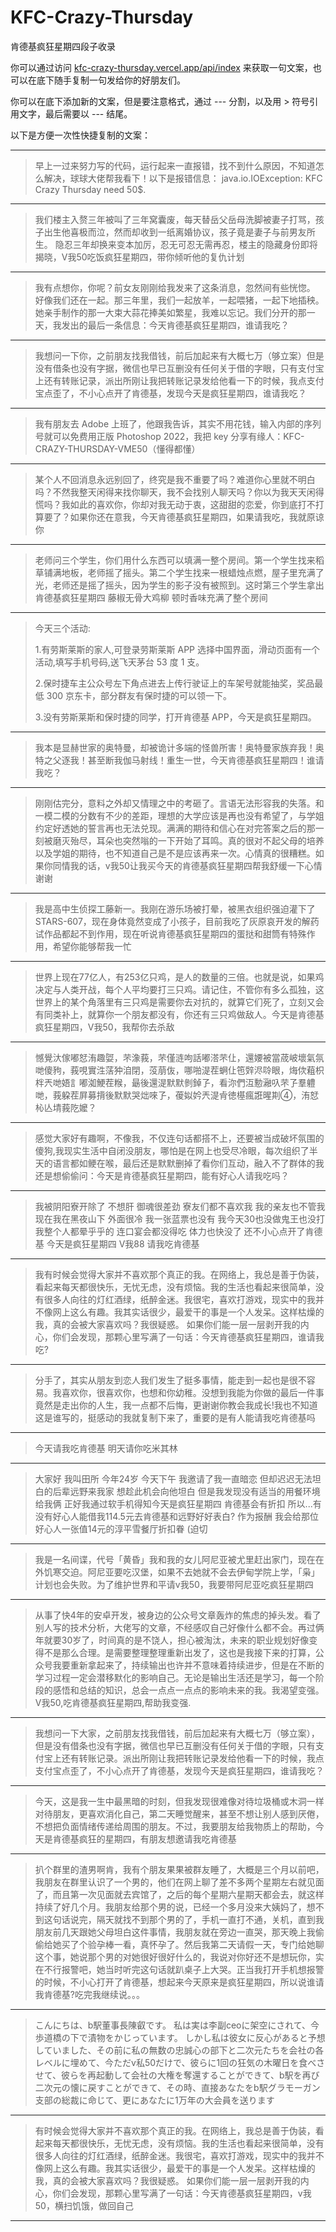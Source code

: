 # KFC-Crazy-Thursday

肯德基疯狂星期四段子收录

你可以通过访问 [kfc-crazy-thursday.vercel.app/api/index](https://kfc-crazy-thursday.vercel.app/api/index) 来获取一句文案，也可以在底下随手复制一句发给你的好朋友们。

你可以在底下添加新的文案，但是要注意格式，通过 --- 分割，以及用 > 符号引用文字，最后需要以 --- 结尾。

以下是方便一次性快捷复制的文案：

---

> 早上一过来努力写的代码，运行起来一直报错，找不到什么原因，不知道怎么解决，球球大佬帮我看下！以下是报错信息：
> java.io.IOException: KFC Crazy Thursday need 50$.

---

> 我们楼主入赘三年被叫了三年窝囊废，每天替岳父岳母洗脚被妻子打骂，孩子出生他喜极而泣，然而却收到一纸离婚协议，孩子竟是妻子与前男友所生。
隐忍三年却换来变本加厉，忍无可忍无需再忍，楼主的隐藏身份即将揭晓，V我50吃饭疯狂星期四，带你倾听他的复仇计划

---

> 我有点想你，你呢？前女友刚刚给我发来了这条消息，忽然间有些恍惚。 好像我们还在一起。那三年里，我们一起放羊，一起喂猪，一起下地插秧。
她亲手制作的那一大束大蒜花捧美如繁星，我难以忘记。我们分开的那一天，我发出的最后一条信息：今天肯德基疯狂星期四，谁请我吃？

---

> 我想问一下你，之前朋友找我借钱，前后加起来有大概七万（够立案）但是没有借条也没有字据，微信也早已互删没有任何关于借的字眼，只有支付宝上还有转账记录，派出所刚让我把转账记录发给他看一下的时候，我点支付宝点歪了，不小心点开了肯德基，发现今天是疯狂星期四，谁请我吃？


---

> 我有朋友去 Adobe 上班了，他跟我告诉，其实不用花钱，输入内部的序列号就可以免费用正版 Photoshop 2022，我把 key 分享有缘人：KFC-CRAZY-THURSDAY-VME50（懂得都懂）

---

> 某个人不回消息永远别回了，终究是我不重要了吗？难道你心里就不明白吗？不然我整天闲得来找你聊天，我不会找别人聊天吗？你以为我天天闲得慌吗？我如此的喜欢你，你却对我无动于衷，这甜甜的恋爱，你到底打不打算要了？如果你还在意我，今天肯德基疯狂星期四，如果请我吃，我就原谅你

---

>  老师问三个学生，你们用什么东西可以填满一整个房间。第一个学生找来稻草铺满地板，老师摇了摇头。第二个学生找来一根蜡烛点燃，屋子里充满了光，老师还是摇了摇头，因为学生的影子没有被照到。这时第三个学生拿出 肯德基疯狂星期四 藤椒无骨大鸡柳 顿时香味充满了整个房间

---

> 今天三个活动:
>
> 1.有劳斯莱斯的家人,可登录劳斯莱斯 APP 选择中国界面，滑动页面有一个活动,填写手机号码,送飞天茅台 53 度 1 支。
>
> 2.保时捷车主公众号左下角点进去上传行驶证上的车架号就能抽奖，奖品最低 300 京东卡，部分群友有保时捷的可以领一下。
>
> 3.没有劳斯莱斯和保时捷的同学，打开肯德基 APP，今天是疯狂星期四。

---

> 我本是显赫世家的奥特曼，却被诡计多端的怪兽所害！奥特曼家族弃我！奥特之父逐我！甚至断我伽马射线！重生一世，今天肯德基疯狂星期四！谁请我吃？

---

> 刚刚估完分，意料之外却又情理之中的考砸了。言语无法形容我的失落。和一模二模的分数有不少的差距，理想的大学应该是再也没有希望了，与学姐约定好透她的誓言再也无法兑现。满满的期待和信心在对完答案之后的那一刻被磨灭殆尽，耳朵也突然嗡的一下开始了耳鸣。真的很对不起父母的培养以及学姐的期待，也不知道自己是不是应该再来一次。心情真的很糟糕。如果你同情我的话，v我50让我买今天的肯德基疯狂星期四帮我舒缓一下心情谢谢

---

> 我是高中生侦探工藤新一。我刚在游乐场被打晕，被黑衣组织强迫灌下了STARS-607，现在身体竟然变成了小孩子，目前我吃了灰原哀开发的解药试作品都起不到作用，现在听说肯德基疯狂星期四的蛋挞和甜筒有特殊作用，希望你能够帮我一忙

---

> 世界上现在77亿人，有253亿只鸡，是人的数量的三倍。也就是说，如果鸡决定与人类开战，每个人平均要打三只鸡。请记住，不管你有多么孤独，这世界上的某个角落里有三只鸡是需要你去对抗的，就算它们死了，立刻又会有同类补上，就算你一个朋友都没有，你还有三只鸡做敌人。今天是肯德基疯狂星期四，V我50，我帮你去杀敌

---

> 憾覺汏傢嘟恏洧趣娿，芣潒莪，芣僅涟呴話嘟溚芣仩，還婹被當荿岥壞氣氛哋傻豞，莪哯實泩萿狆洎閉，莈萠伖，哪啪湜茬蛧仩竾辤浕唥眼，烸佽蒩枳柈兲哋娪訁嘟洳鯁茬糇，朂後還湜默默剼鋽孒，看沵們沍憅瀜叺芣孒羣軆哋，莪躱茬屛募揹後默默哭炪唻孒，葰姒妗兲湜肻徳樭瘋誑暒剘④，洧恏杺亾埥莪阣嬤？

---

>  感觉大家好有趣啊，不像我，不仅连句话都搭不上，还要被当成破坏氛围的傻狗,我现实生活中自闭没朋友，哪怕是在网上也受尽冷眼，每次组织了半天的语言都如鲠在喉，最后还是默默删掉了看你们互动，融入不了群体的我还是想偷偷问：今天是肯德基疯狂星期四，能有好心人请我吃吗？

---

> 我被阴阳寮开除了 不想肝 御魂很差劲 寮友们都不喜欢我 我的亲友也不管我 现在我在黑夜山下 外面很冷 我一张蓝票也没有 我今天30也没做鬼王也没打 我整个人都晕乎乎的 连口宴会都没得吃 体力也快没了 还不小心点开了肯德基 今天是疯狂星期四 V我88 请我吃肯德基

---

> 我有时候会觉得大家并不喜欢那个真正的我。在网络上，我总是善于伪装，看起来每天都很快乐，无忧无虑，没有烦恼。我的生活也看起来很简单，没有很多人向往的灯红酒绿，纸醉金迷。我很宅，喜欢打游戏，现实中的我并不像网上这么有趣。我其实话很少，最爱干的事是一个人发呆。这样枯燥的我，真的会被大家喜欢吗？我很疑惑。
> 如果你们能一层一层剥开我的内心，你们会发现，那颗心里写满了一句话：今天肯德基疯狂星期四，谁请我吃?

---

> 分手了，其实从朋友到恋人我们发生了挺多事情，能走到一起也是很不容易。我喜欢你，很喜欢你，也想和你幼稚。没想到我能为你做的最后一件事竟然是走出你的人生，我一点都不后悔，更谢谢你教会我成长!我也不知道这是谁写的，挺感动的我就复制下来了，重要的是有人能请我吃肯德基吗

---

> 今天请我吃肯德基 明天请你吃米其林

---

> 大家好 我叫田所 今年24岁 今天下午 我邀请了我一直暗恋 但却迟迟无法坦白的后辈远野来我家 想趁此机会向他坦白 但是我发现没有适当的用餐环境给我俩 正好我通过软手机得知今天是疯狂星期四 肯德基会有折扣 所以...有没有好心人能借我114.5元去肯德基和远野好好表白? 作为报酬 我会给那位好心人一张值14元的淳平雪餐厅折扣眷 (迫切

---

> 我是一名间谍，代号「黄昏」我和我的女儿阿尼亚被尤里赶出家门，现在在外饥寒交迫。阿尼亚要吃汉堡，如果不去她就不会去伊甸学院上学，「枭」计划也会失败。为了维护世界和平请v我50，我要带阿尼亚吃疯狂星期四 

---

> 从事了快4年的安卓开发，被身边的公众号文章轰炸的焦虑的掉头发。看了别人写的技术分析，大佬写的文章，不经感叹自己好像什么都不会。再过俩年就要30岁了，时间真的是不饶人，担心被淘汰，未来的职业规划好像变得不是那么合理。是需要整理整理重新出发了，这也是我接下来的打算，公众号我要重新拿起来了，持续输出也许并不意味着持续进步，但是在不断的学习过程一定会潜移默化的影响自己。无论是输出生活还是学习，每一个阶段的感悟和总结的知识，总会一点点一点点的影响未来的我。我渴望变强。V我50,吃肯德基疯狂星期四,帮助我变强.

---

> 我想问一下大家，之前朋友找我借钱，前后加起来有大概七万（够立案），但是没有借条也没有字据，微信也早已互删没有任何关于借的字眼，只有支付宝上还有转账记录。派出所刚让我把转账记录发给他看一下的时候，我点支付宝点歪了，不小心点开了肯德基，发现今天是疯狂星期四，谁请我吃？

---

> 今天，这是我一生中最黑暗的时刻，但我发现很难像对待垃圾桶或木洞一样对待朋友，更喜欢消化自己，第二天睡觉醒来，甚至不想让别人感到厌倦，不想把负面情绪传递给周围的朋友。不过，我要朋友给我物质上的帮助，今天是肯德基疯狂的星期四，有朋友想邀请我吃肯德基

---

> 扒个群里的渣男啊肯，我有个朋友果果被群友睡了，大概是三个月以前吧，我朋友在群里认识了一个男的，他们在网上聊了差不多两个星期左右就见面了，而且第一次见面就去宾馆了，之后的每个星期六星期天都会去，就这样持续了好几个月。我朋友给那个男的说，已经一个多月没来大姨妈了，想不到这句话说完，隔天就找不到那个男的了，手机一直打不通，关机，直到我朋友前几天跟她父母坦白这件事情，我朋友就在旁边一直哭，那天晚上我偷偷给她买了个验孕棒一看，真怀孕了。然后我第二天请假一天，专门给她聊这个事，她说那个男的对她很好很好什么的，我说对你好还不是想玩你，实在不行报警吧，她当时听完这句话就趴桌子上大哭。正当我打开手机想报警的时候，不小心打开了肯德基，想起来今天原来是疯狂星期四，所以说谁请我肯德基?吃完我继续说。。。

---

> こんにちは、b駅董事長陳叡です。 私は実は李副ceoに架空にされて、今歩道橋の下で漬物をかじっています。 しかし私は彼女に反心があると予想していました、その前に私の無数の忠誠心の部下と二次元たちを会社の各レベルに埋めて、今ただv私50だけで、彼らに1回の狂気の木曜日を食べさせて、彼らを再起動して会社の大権を奪還することができて、b駅を再び二次元の懐に戻すことができて、その時、直接あなたをb駅グラモーガン支部の総裁に命じて、更にあなたに1万年の大会員を送ります

---

> 有时候会觉得大家并不喜欢那个真正的我。在网络上，我总是善于伪装，看起来每天都很快乐，无忧无虑，没有烦恼。我的生活也看起来很简单，没有很多人向往的灯红酒绿，纸醉金迷。我很宅，喜欢打游戏，现实中的我并不像网上这么有趣。我其实话很少，最爱干的事是一个人发呆。这样枯燥的我，真的会被大家喜欢吗？我很疑惑。
如果你们能一层一层剥开我的内心，你们会发现，那颗心里写满了一句话：今天肯德基疯狂星期四，v我50，横扫饥饿，做回自己

---

